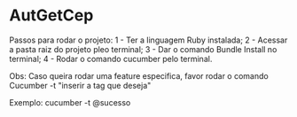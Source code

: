# AutGetCep
Passos para rodar o projeto:
1 - Ter a linguagem Ruby instalada;
2 - Acessar a pasta raiz do projeto pleo terminal;
3 - Dar o comando Bundle Install no terminal;
4 - Rodar o comando cucumber pelo terminal.

Obs: Caso queira rodar uma feature especifica, favor rodar o comando Cucumber -t "inserir a tag que deseja"

Exemplo: cucumber -t @sucesso
